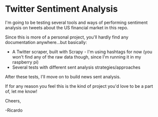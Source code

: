 # Twitter Sentiment Analysis

I'm going to be testing several tools and ways of performing sentiment analysis on tweets about the US financial market in this repo.

Since this is more of a personal project, you'll hardly find any documentation anywhere...but basically:

- A Twitter scraper, built with Scrapy - I'm using hashtags for now (you won't find any of the raw data though, since I'm running it in my raspberry pi)
- Several tests with different sent analysis strategies/approaches

After these tests, I'll move on to build news sent analysis.

If for any reason you feel this is the kind of project you'd love to be a part of, let me know!

Cheers,

-Ricardo
